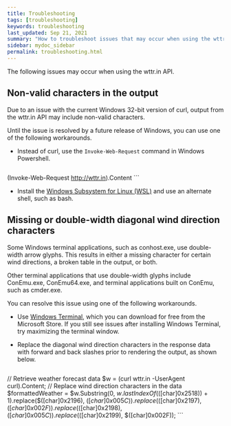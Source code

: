 ```yaml
---
title: Troubleshooting
tags: [troubleshooting]
keywords: troubleshooting
last_updated: Sep 21, 2021
summary: "How to troubleshoot issues that may occur when using the wttr.in API."
sidebar: mydoc_sidebar
permalink: troubleshooting.html
---
```


The following issues may occur when using the wttr.in API.

## Non-valid characters in the output
Due to an issue with the current Windows 32-bit version of curl, output from the wttr.in API may include non-valid characters.

Until the issue is resolved by a future release of Windows, you can use one of the following workarounds.
- Instead of curl, use the `Invoke-Web-Request` command in Windows Powershell.

    ```
(Invoke-Web-Request http://wttr.in).Content
    ```

- Install the [Windows Subsystem for Linux (WSL)](https://docs.microsoft.com/en-us/windows/wsl/install-win10) and use an alternate shell, such as bash.

## Missing or double-width diagonal wind direction characters
Some Windows terminal applications, such as conhost.exe, use double-width arrow glyphs. This results in either a missing character for certain wind directions, a broken table in the output, or both.

Other terminal applications that use double-width glyphs include ConEmu.exe, ConEmu64.exe, and terminal applications built on ConEmu, such as cmder.exe.

You can resolve this issue using one of the following workarounds.

- Use [Windows Terminal](https://www.microsoft.com/en-us/p/windows-terminal-preview/9n0dx20hk701?activetab=pivot:overviewtab), which you can download for free from the Microsoft Store. If you still see issues after installing Windows Terminal, try maximizing the terminal window.

- Replace the diagonal wind direction characters in the response data with forward and back slashes prior to rendering the output, as shown below.

    ```js
// Retrieve weather forecast data
$w = (curl wttr.in -UserAgent curl).Content;
// Replace wind direction characters in the data
$formattedWeather = $w.Substring(0, $w.lastIndexOf($([char]0x2518)) + 1).replace($([char]0x2196), $([char]0x005C)).replace($([char]0x2197), $([char]0x002F)).replace($([char]0x2198), $([char]0x005C)).replace($([char]0x2199), $([char]0x002F));
    ```
